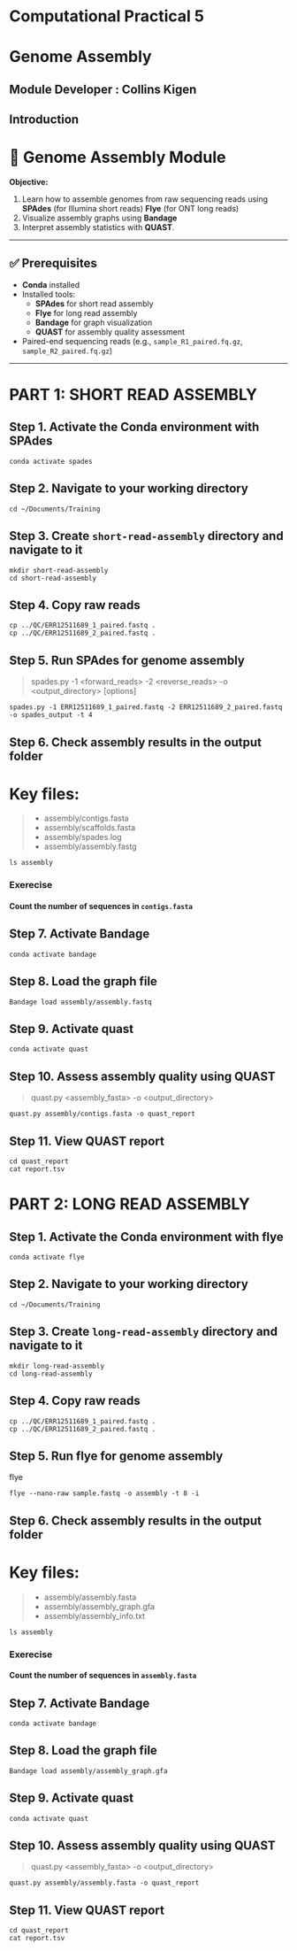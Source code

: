 # Computational Practical 5
# Genome Assembly
## Module Developer : Collins Kigen
## Introduction
# 🧩 Genome Assembly Module

**Objective:**  
1. Learn how to assemble genomes from raw sequencing reads using **SPAdes** (for Illumina short reads) **Flye** (for ONT long reads)
2. Visualize assembly graphs using **Bandage**
3. Interpret assembly statistics with **QUAST**.

---

## ✅ Prerequisites
- **Conda** installed
- Installed tools:
  - **SPAdes** for short read assembly
  - **Flye** for long read assembly
  - **Bandage** for graph visualization
  - **QUAST** for assembly quality assessment
- Paired-end sequencing reads (e.g., `sample_R1_paired.fq.gz`, `sample_R2_paired.fq.gz`)

---

# PART 1: SHORT READ ASSEMBLY
## Step 1. Activate the Conda environment with SPAdes 
```
conda activate spades
```

## Step 2. Navigate to your working directory
```
cd ~/Documents/Training
```
## Step 3. Create `short-read-assembly` directory and navigate to it
```
mkdir short-read-assembly
cd short-read-assembly
```
## Step 4. Copy raw reads 
```
cp ../QC/ERR12511689_1_paired.fastq .
cp ../QC/ERR12511689_2_paired.fastq .
```

## Step 5. Run SPAdes for genome assembly

>spades.py -1 <forward_reads> -2 <reverse_reads> -o <output_directory> [options]
```
spades.py -1 ERR12511689_1_paired.fastq -2 ERR12511689_2_paired.fastq -o spades_output -t 4
```

## Step 6. Check assembly results in the output folder
# Key files:
>- assembly/contigs.fasta
>- assembly/scaffolds.fasta
>- assembly/spades.log
>- assembly/assembly.fastg
```
ls assembly
```

### Exerecise

#### Count the number of sequences in `contigs.fasta`

## Step 7. Activate Bandage
```
conda activate bandage
```
## Step 8. Load the graph file
```
Bandage load assembly/assembly.fastq
```
## Step 9. Activate quast
```
conda activate quast
```
## Step 10. Assess assembly quality using QUAST
>quast.py <assembly_fasta> -o <output_directory>

```
quast.py assembly/contigs.fasta -o quast_report
```
## Step 11. View QUAST report
```
cd quast_report
cat report.tsv
```
# PART 2: LONG READ ASSEMBLY
## Step 1. Activate the Conda environment with flye 
```
conda activate flye
```

## Step 2. Navigate to your working directory
```
cd ~/Documents/Training
```
## Step 3. Create `long-read-assembly` directory and navigate to it
```
mkdir long-read-assembly
cd long-read-assembly
```
## Step 4. Copy raw reads 
```
cp ../QC/ERR12511689_1_paired.fastq .
cp ../QC/ERR12511689_2_paired.fastq .
```

## Step 5. Run flye for genome assembly

flye 
```
flye --nano-raw sample.fastq -o assembly -t 8 -i 
```

## Step 6. Check assembly results in the output folder
# Key files:
>- assembly/assembly.fasta
>- assembly/assembly_graph.gfa
>- assembly/assembly_info.txt

```
ls assembly
```

### Exerecise

#### Count the number of sequences in `assembly.fasta`

## Step 7. Activate Bandage
```
conda activate bandage
```
## Step 8. Load the graph file
```
Bandage load assembly/assembly_graph.gfa
```
## Step 9. Activate quast
```
conda activate quast
```
## Step 10. Assess assembly quality using QUAST
>quast.py <assembly_fasta> -o <output_directory>

```
quast.py assembly/assembly.fasta -o quast_report
```
## Step 11. View QUAST report
```
cd quast_report
cat report.tsv
```
